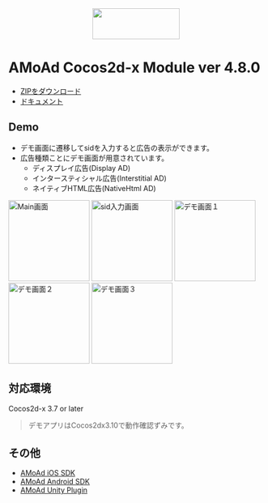 <div align="center">
<img width="172" height="61" src="http://www.amoad.com/images/logo.png">
</div>

# AMoAd Cocos2d-x Module ver 4.8.0

- [ZIPをダウンロード](https://github.com/amoad/amoad-cocos2dx-module/archive/master.zip)
- [ドキュメント](https://github.com/amoad/amoad-cocos2dx-module/wiki)

## Demo
* デモ画面に遷移してsidを入力すると広告の表示ができます。
* 広告種類ことにデモ画面が用意されています。
  * ディスプレイ広告(Display AD)
  * インタースティシャル広告(Interstitial AD)
  * ネイティブHTML広告(NativeHtml AD)

<div>
	<img src="/Images/MainScene.png" width=160 alt="Main画面">
  <img src="/Images/FormScene.png" width=160 alt="sid入力画面">
	<img src="/Images/DisplayScene.png" width=160 alt="デモ画面１">
	<img src="/Images/InterstitialScene.png" width=160 alt="デモ画面２">
	<img src="/Images/NativeHtmlScene.png" width=160 alt="デモ画面３">
</div>


## 対応環境

Cocos2d-x 3.7 or later
> デモアプリはCocos2dx3.10で動作確認ずみです。

## その他
- [AMoAd iOS SDK](https://github.com/amoad/amoad-ios-sdk)
- [AMoAd Android SDK](https://github.com/amoad/amoad-android-sdk)
- [AMoAd Unity Plugin](https://github.com/amoad/amoad-unity-plugin)

